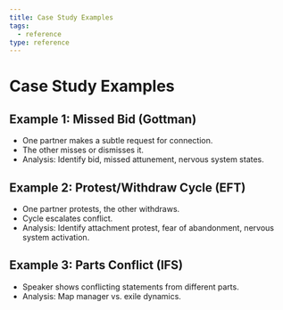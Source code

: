 ```yaml
---
title: Case Study Examples
tags:
  - reference
type: reference
---
```


<!-- @format -->

# Case Study Examples

## Example 1: Missed Bid (Gottman)

- One partner makes a subtle request for connection.
- The other misses or dismisses it.
- Analysis: Identify bid, missed attunement, nervous system states.

## Example 2: Protest/Withdraw Cycle (EFT)

- One partner protests, the other withdraws.
- Cycle escalates conflict.
- Analysis: Identify attachment protest, fear of abandonment, nervous system activation.

## Example 3: Parts Conflict (IFS)

- Speaker shows conflicting statements from different parts.
- Analysis: Map manager vs. exile dynamics.
